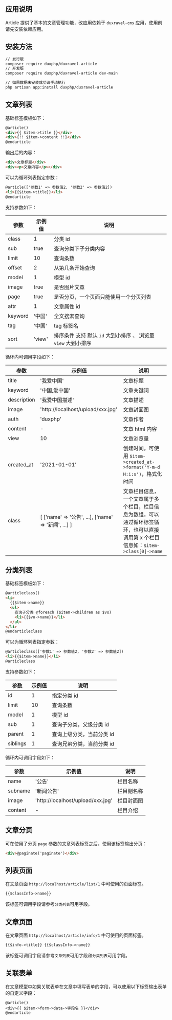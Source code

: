 ## 应用说明

Article 提供了基本的文章管理功能，改应用依赖于 `duxravel-cms` 应用，使用前请先安装依赖应用。

## 安装方法

```bash
// 发行版
composer require duxphp/duxravel-article
// 开发版
composer require duxphp/duxravel-article dev-main

// 如果数据未安装成功请手动执行
php artisan app:install duxphp/duxravel-article
```

## 文章列表

基础标签模板如下：

```html
@article()
<div>{{ $item->title }}</div>
<div>{!! $item->content !!}</div>
@endarticle
```

输出后的内容：

```html
<div>文章标题</div>
<div><p>文章内容</p></div>
```

可以为循环列表指定参数：

```html
@article(['参数1' => 参数值2, '参数2' => 参数值2])
<li>{{$item->title}}</li>
@endarticle
```

支持参数如下：

| 参数    | 示例值 | 说明                                                         |
| ------- | ------ | ------------------------------------------------------------ |
| class   | 1      | 分类 id                                                      |
| sub     | true   | 查询分类下子分类内容                                         |
| limit   | 10     | 查询条数                                                     |
| offset  | 2      | 从第几条开始查询                                             |
| model   | 1      | 模型 id                                                      |
| image   | true   | 是否图片文章                                                 |
| page    | true   | 是否分页，一个页面只能使用一个分页列表                       |
| attr    | 1      | 文章属性 id                                                  |
| keyword | '中国' | 全文搜索查询                                                 |
| tag     | '中国' | tag 标签名                                                   |
| sort    | 'view' | 排序条件 支持 默认 `id` 大到小排序 、 浏览量 `view` 大到小排序 |

循环内可调用字段如下：

| 参数        | 示例值                                               | 说明                                                         |
| ----------- | ---------------------------------------------------- | ------------------------------------------------------------ |
| title       | '我爱中国'                                           | 文章标题                                                     |
| keyword     | '中国,爱中国'                                        | 文章关键词                                                   |
| description | '我爱中国描述'                                       | 文章描述                                                     |
| image       | 'http://localhost/upload/xxx.jpg'                    | 文章封面图                                                   |
| auth        | 'duxphp'                                             | 文章作者                                                     |
| content     | -                                                    | 文章 html 内容                                               |
| view        | 10                                                   | 文章浏览量                                                   |
| created_at  | '2021-01-01'                                         | 创建时间，可使用 `$item->created_at->format('Y-m-d H:i:s')`，格式化时间 |
| class       | [ ['name' => '公告', ...], ['name' => '新闻', ...] ] | 文章栏目信息，一个文章属于多个栏目，栏目信息为数组，可以通过循环标签循环，也可以直接调用第 x 个栏目信息如：`$item->class[0]->name` |

## 分类列表

基础标签模板如下：

```html
@articleclass()
<li>
  {{$item->name}}
  <ul>
    查询子分类 @foreach ($item->children as $vo)
    <li>{{$vo->name}}</li>
  </ul>
</li>
@endarticleclass
```

可以为循环列表指定参数：

```html
@articleclass(['参数1' => 参数值2, '参数2' => 参数值2])
<li>{{$item->name}}</li>
@articleclass
```

支持参数如下：

| 参数     | 示例值 | 说明                      |
| -------- | ------ | ------------------------- |
| id       | 1      | 指定分类 id               |
| limit    | 10     | 查询条数                  |
| model    | 1      | 模型 id                   |
| sub      | 1      | 查询子分类，父级分类 id   |
| parent   | 1      | 查询上级分类，当前分类 id |
| siblings | 1      | 查询兄弟分类，当前分类 id |

循环内可调用字段如下：

| 参数    | 示例值                            | 说明       |
| ------- | --------------------------------- | ---------- |
| name    | '公告'                            | 栏目名称   |
| subname | '新闻公告'                        | 栏目副名称 |
| image   | 'http://localhost/upload/xxx.jpg' | 栏目封面图 |
| content | -                                 | 栏目介绍   |

## 文章分页

可在使用了分页 `page` 参数的文章列表标签之后，使用该标签输出分页：

```html
<div>@paginate('paginate')</div>
```

## 列表页面

在文章页面 `http://localhost/article/list/1` 中可使用的页面标签。

```html
{{$classInfo->name}}
```

该标签可调用字段请参考`分类列表`可用字段。

## 文章页面

在文章页面 `http://localhost/article/info/1` 中可使用的页面标签。

```html
{{$info->title}} {{$classInfo->name}}
```

该标签可调用字段请参考`文章列表`可用字段和`分类列表`可用字段。

## 关联表单

在文章模型中如果关联表单在文章中填写表单的字段，可以使用以下标签输出表单的自定义字段：

```unknown
@article()
<div>{{ $item->form->data->字段名 }}</div>
@endarticle
```